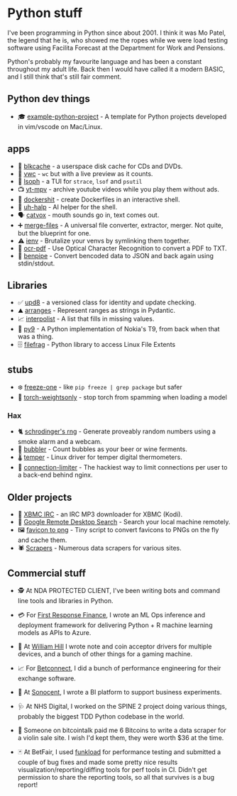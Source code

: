 # Python stuff

I've been programming in Python since about 2001. I think it was Mo Patel, the
legend that he is, who showed me the ropes while we were load testing software
using Facilita Forecast at the Department for Work and Pensions.

Python's probably my favourite language and has been a constant throughout my
adult life. Back then I would have called it a modern BASIC, and I still think
that's still fair comment.

## Python dev things

* 🎓 [example-python-project](https://github.com/bitplane/example-python-project) -
  A template for Python projects developed in vim/vscode on Mac/Linux.

## apps

* 🧊 [blkcache](blkcache) -
  a userspace disk cache for CDs and DVDs.
* 🚻 [vwc](vwc) -
  `wc` but with a live preview as it counts.
* 📂 [lsoph](lsoph) -
  a TUI for `strace`, `lsof` and `psutil`
* 📺 [yt-mpv](yt-mpv) -
  archive youtube videos while you play them without ads.
* 🐳 [dockershit](dockershit) -
  create Dockerfiles in an interactive shell.
* 🛟 [uh-halp](uh-halp) -
  AI helper for the shell.
* 🗣️ [catvox](catvox) -
  mouth sounds go in, text comes out.
* ➕ [merge-files](merge-files) -
  A universal file converter, extractor, merger. Not quite, but the blueprint
  for one.
* ⚠️  [ienv](ienv) -
  Brutalize your venvs by symlinking them together.
* 📑 [ocr-pdf](https://github.com/bitplane/ocr-pdf) -
  Use Optical Character Recognition to convert a PDF to TXT.
* 🪈 [benpipe](https://github.com/bitplane/benpipe) -
  Convert bencoded data to JSON and back again using stdin/stdout.

## Libraries

* ✅ [upd8](upd8) -
  a versioned class for identity and update checking.
* ⛰️ [arranges](arranges) -
  Represent ranges as strings in Pydantic.
* 📈 [interpolist](interpolist) -
  A list that fills in missing values.
* 📱 [py9](https://github.com/bitplane/py9) -
  A Python implementation of Nokia's T9, from back when that was a thing.
* 🗄️ [filefrag](https://github.com/bitplane/pyfilefrag) -
  Python library to access Linux File Extents

## stubs

* ❄️  [freeze-one](https://github.com/bitplane/freeze_one) -
  like `pip freeze | grep package` but safer
* 🔦 [torch-weightsonly](https://github.com/bitplane/torch_weightsonly) -
  stop torch from spamming when loading a model

### Hax

* 🐈 [schrodinger's rng](https://github.com/bitplane/schrodingers-rng) -
  Generate proveably random numbers using a smoke alarm and a webcam.
* 🍾 [bubbler](/log/2012/02/airlock-mic-project) -
  Count bubbles as your beer or wine ferments.
* 🌡️ [temper](https://github.com/bitplane/temper) -
  Linux driver for temper digital thermometers.
* 🐌 [connection-limiter](https://github.com/bitplane/connection-limiter) -
  The hackiest way to limit connections per user to a back-end behind nginx.

## Older projects

* 🎹 [XBMC IRC](xbmc) -
  an IRC MP3 downloader for XBMC (Kodi).
* 🔎 [Google Remote Desktop Search](rgds) -
  Search your local machine remotely.
* 🖼️ [favicon to png](https://github.com/bitplane/favicon-to-png) -
  Tiny script to convert favicons to PNGs on the fly and cache them.
* 🕷️ [Scrapers](scrapers) -
  Numerous data scrapers for various sites.

## Commercial stuff

* 🕵️ At NDA PROTECTED CLIENT, I've been writing bots and command line tools and
  libraries in Python.

* 💳 For [First Response Finance](https://www.firstresponsefinance.co.uk/), I
  wrote an ML Ops inference and deployment framework for delivering Python + R
  machine learning models as APIs to Azure.

* 🎰 At [William Hill](https://www.williamhill.com/) I wrote note and coin
  acceptor drivers for multiple devices, and a bunch of other things for a
  gaming machine.

* 📈 For [Betconnect](https://www.betconnect.com/), I did a bunch of performance
  engineering for their exchange software.

* 🦻 At [Sonocent](https://glean.co/), I wrote a BI platform to support business
  experiments.

* 🩺 At NHS Digital, I worked on the SPINE 2 project doing various things, probably
  the biggest TDD Python codebase in the world.

* 🎻 Someone on bitcointalk paid me 6 Bitcoins to write a data scraper for a
  violin sale site. I wish I'd kept them, they were worth $36 at the time.

* 🃏 At BetFair, I used [funkload](https://github.com/nuxeo/funkload) for
  performance testing and submitted a couple of bug fixes and made some pretty
  nice results visualization/reporting/diffing tools for perf tools in CI.
  Didn't get permission to share the reporting tools, so all that survives is
  a bug report!
